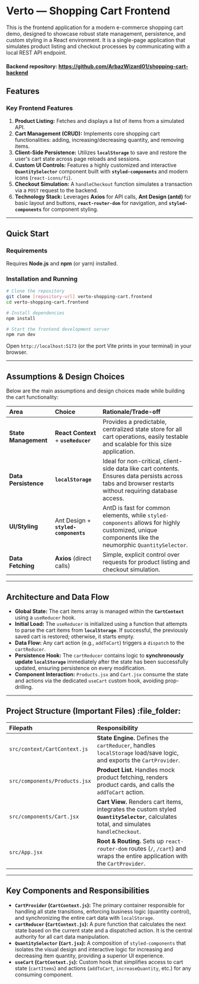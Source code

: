 # Verto — Shopping Cart Frontend

This is the frontend application for a modern e-commerce shopping cart demo, designed to showcase robust state management, persistence, and custom styling in a React environment. It is a single-page application that simulates product listing and checkout processes by communicating with a local REST API endpoint.

#### Backend repository: https://github.com/ArbazWizard01/shopping-cart-backend

## Features 

### Key Frontend Features

1.  **Product Listing:** Fetches and displays a list of items from a simulated API.
2.  **Cart Management (CRUD):** Implements core shopping cart functionalities: adding, increasing/decreasing quantity, and removing items.
3.  **Client-Side Persistence:** Utilizes **`localStorage`** to save and restore the user's cart state across page reloads and sessions.
4.  **Custom UI Controls:** Features a highly customized and interactive **`QuantitySelector`** component built with **`styled-components`** and modern icons (`react-icons/fi`).
5.  **Checkout Simulation:** A `handleCheckout` function simulates a transaction via a `POST` request to the backend.
6.  **Technology Stack:** Leverages **Axios** for API calls, **Ant Design (antd)** for basic layout and buttons, **`react-router-dom`** for navigation, and **`styled-components`** for component styling.

-----

## Quick Start 

### Requirements

Requires **Node.js** and **npm** (or yarn) installed.

### Installation and Running

```bash
# Clone the repository
git clone [repository-url] verto-shopping-cart.frontend
cd verto-shopping-cart.frontend

# Install dependencies
npm install

# Start the frontend development server
npm run dev
```

Open `http://localhost:5173` (or the port Vite prints in your terminal) in your browser.

-----

## Assumptions & Design Choices 

Below are the main assumptions and design choices made while building the cart functionality:

| Area | Choice | Rationale/Trade-off |
| :--- | :--- | :--- |
| **State Management** | **React Context** + **`useReducer`** | Provides a predictable, centralized state store for all cart operations, easily testable and scalable for this size application. |
| **Data Persistence** | **`localStorage`** | Ideal for non-critical, client-side data like cart contents. Ensures data persists across tabs and browser restarts without requiring database access. |
| **UI/Styling** | Ant Design + **`styled-components`** | AntD is fast for common elements, while `styled-components` allows for highly customized, unique components like the neumorphic `QuantitySelector`. |
| **Data Fetching** | **Axios** (direct calls) | Simple, explicit control over requests for product listing and checkout simulation. |

-----

## Architecture and Data Flow 

  - **Global State:** The cart items array is managed within the **`CartContext`** using a `useReducer` hook.
  - **Initial Load:** The `useReducer` is initialized using a function that attempts to parse the cart items from **`localStorage`**. If successful, the previously saved cart is restored; otherwise, it starts empty.
  - **Data Flow:** Any cart action (e.g., `addToCart`) triggers a `dispatch` to the `cartReducer`.
  - **Persistence Hook:** The `cartReducer` contains logic to **synchronously update `localStorage`** immediately after the state has been successfully updated, ensuring persistence on every modification.
  - **Component Interaction:** `Products.jsx` and `Cart.jsx` consume the state and actions via the dedicated `useCart` custom hook, avoiding prop-drilling.

-----

## Project Structure (Important Files) :file\_folder:

| Filepath | Responsibility |
| :--- | :--- |
| `src/context/CartContext.js` | **State Engine.** Defines the `cartReducer`, handles `localStorage` load/save logic, and exports the `CartProvider`. |
| `src/components/Products.jsx` | **Product List.** Handles mock product fetching, renders product cards, and calls the `addToCart` action. |
| `src/components/Cart.jsx` | **Cart View.** Renders cart items, integrates the custom styled **`QuantitySelector`**, calculates total, and simulates `handleCheckout`. |
| `src/App.jsx` | **Root & Routing.** Sets up `react-router-dom` routes (`/`, `/cart`) and wraps the entire application with the `CartProvider`. |

-----

## Key Components and Responsibilities 

  - **`CartProvider` (`CartContext.js`):** The primary container responsible for handling all state transitions, enforcing business logic (quantity control), and synchronizing the entire cart data with `localStorage`.
  - **`cartReducer` (`CartContext.js`):** A pure function that calculates the next state based on the current state and a dispatched action. It is the central authority for all cart data manipulation.
  - **`QuantitySelector` (`Cart.jsx`):** A composition of `styled-components` that isolates the visual design and interactive logic for increasing and decreasing item quantity, providing a superior UI experience.
  - **`useCart` (`CartContext.js`):** Custom hook that simplifies access to cart state (`cartItems`) and actions (`addToCart`, `increaseQuantity`, etc.) for any consuming component.
